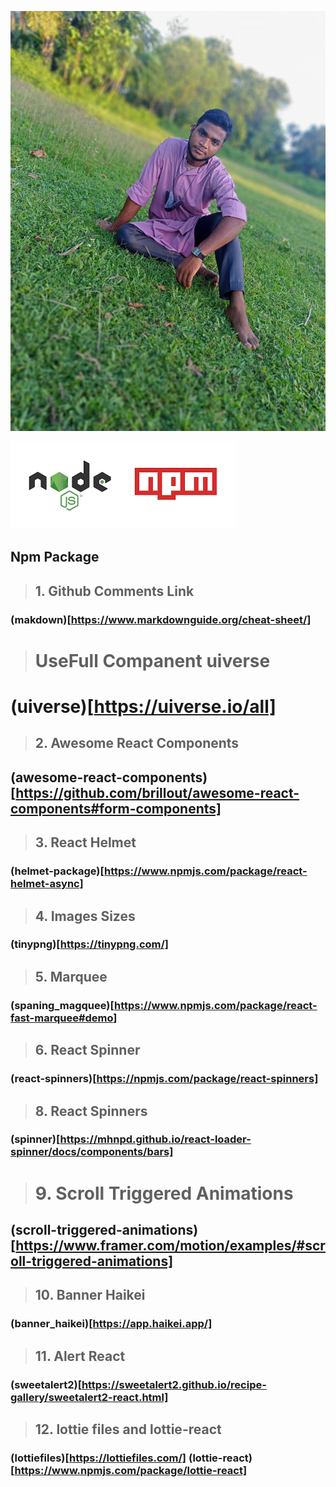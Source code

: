 ![Developer Ali Hasan](./img/IMG20220718181319_01.jpg)

![alt text](./img/download.png)
## Npm Package 

> ## 1.  Github Comments Link
### (makdown)[https://www.markdownguide.org/cheat-sheet/] 
> # UseFull Companent uiverse
# (uiverse)[https://uiverse.io/all]
> ## 2.  Awesome React Components
## (awesome-react-components)[https://github.com/brillout/awesome-react-components#form-components]
> ## 3.  React Helmet
### (helmet-package)[https://www.npmjs.com/package/react-helmet-async]

> ## 4.  Images Sizes
### (tinypng)[https://tinypng.com/]

> ## 5.  Marquee 
### (spaning_magquee)[https://www.npmjs.com/package/react-fast-marquee#demo]

> ## 6.  React Spinner
### (react-spinners)[https://npmjs.com/package/react-spinners]
> ## 8.  React Spinners
### (spinner)[https://mhnpd.github.io/react-loader-spinner/docs/components/bars]
> #  9. Scroll Triggered Animations
## (scroll-triggered-animations)[https://www.framer.com/motion/examples/#scroll-triggered-animations]
> ## 10.  Banner Haikei
### (banner_haikei)[https://app.haikei.app/]
> ## 11. Alert React
### (sweetalert2)[https://sweetalert2.github.io/recipe-gallery/sweetalert2-react.html]
> ## 12. lottie files and lottie-react
### (lottiefiles)[https://lottiefiles.com/] (lottie-react)[https://www.npmjs.com/package/lottie-react]